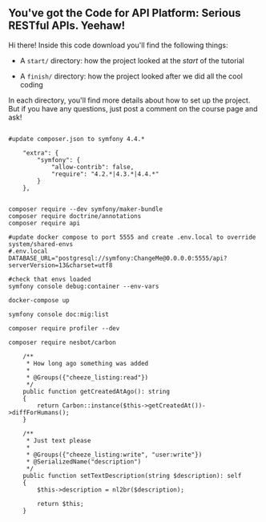 ## You've got the Code for API Platform: Serious RESTful APIs. Yeehaw!

Hi there! Inside this code download you'll find the following things:

* A `start/` directory: how the project looked at the *start* of the tutorial

* A `finish/` directory: how the project looked after we did all the cool coding

In each directory, you'll find more details about how to set up the project.
But if you have any questions, just post a comment on the course page and
ask!


```

#update composer.json to symfony 4.4.* 

    "extra": {
        "symfony": {
            "allow-contrib": false,
            "require": "4.2.*|4.3.*|4.4.*"
        }
    },
    

composer require --dev symfony/maker-bundle
composer require doctrine/annotations 
composer require api 

#update docker compose to port 5555 and create .env.local to override system/shared-envs
#.env.local
DATABASE_URL="postgresql://symfony:ChangeMe@0.0.0.0:5555/api?serverVersion=13&charset=utf8

#check that envs loaded
symfony console debug:container --env-vars

docker-compose up

symfony console doc:mig:list

composer require profiler --dev

composer require nesbot/carbon

    /**
     * How long ago something was added
     *
     * @Groups({"cheeze_listing:read"})
     */
    public function getCreatedAtAgo(): string
    {
        return Carbon::instance($this->getCreatedAt())->diffForHumans();
    }

    /**
     * Just text please
     *
     * @Groups({"cheeze_listing:write", "user:write"})
     * @SerializedName("description")
     */
    public function setTextDescription(string $description): self
    {
        $this->description = nl2br($description);

        return $this;
    }

    

```
